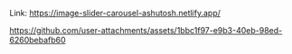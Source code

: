 Link: https://image-slider-carousel-ashutosh.netlify.app/


https://github.com/user-attachments/assets/1bbc1f97-e9b3-40eb-98ed-6260bebafb60
